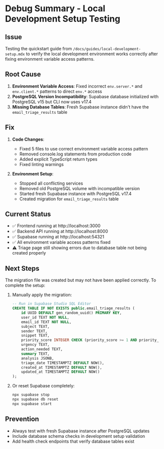 # Debug Summary - Local Development Setup Testing

## Issue

Testing the quickstart guide from `/docs/guides/local-development-setup.mdx` to verify the local development environment works correctly after fixing environment variable access patterns.

## Root Cause

1. **Environment Variable Access**: Fixed incorrect `env.server.*` and `env.client.*` patterns to direct `env.*` access
2. **PostgreSQL Version Incompatibility**: Supabase database initialized with PostgreSQL v15 but CLI now uses v17.4
3. **Missing Database Tables**: Fresh Supabase instance didn't have the `email_triage_results` table

## Fix

1. **Code Changes**:
   - Fixed 5 files to use correct environment variable access pattern
   - Removed console.log statements from production code
   - Added explicit TypeScript return types
   - Fixed linting warnings

2. **Environment Setup**:
   - Stopped all conflicting services
   - Removed old PostgreSQL volume with incompatible version
   - Started fresh Supabase instance with PostgreSQL v17.4
   - Created migration for `email_triage_results` table

## Current Status

- ✅ Frontend running at http://localhost:3000
- ✅ Backend API running at http://localhost:8000
- ✅ Supabase running at http://localhost:54321
- ✅ All environment variable access patterns fixed
- ⚠️ Triage page still showing errors due to database table not being created properly

## Next Steps

The migration file was created but may not have been applied correctly. To complete the setup:

1. Manually apply the migration:

   ```sql
   -- Run in Supabase Studio SQL Editor
   CREATE TABLE IF NOT EXISTS public.email_triage_results (
       id UUID DEFAULT gen_random_uuid() PRIMARY KEY,
       user_id TEXT NOT NULL,
       email_id TEXT NOT NULL,
       subject TEXT,
       sender TEXT,
       snippet TEXT,
       priority_score INTEGER CHECK (priority_score >= 1 AND priority_score <= 5),
       urgency TEXT,
       action_needed TEXT,
       summary TEXT,
       analysis JSONB,
       triage_date TIMESTAMPTZ DEFAULT NOW(),
       created_at TIMESTAMPTZ DEFAULT NOW(),
       updated_at TIMESTAMPTZ DEFAULT NOW()
   );
   ```

2. Or reset Supabase completely:
   ```bash
   npx supabase stop
   npx supabase db reset
   npx supabase start
   ```

## Prevention

- Always test with fresh Supabase instance after PostgreSQL updates
- Include database schema checks in development setup validation
- Add health check endpoints that verify database tables exist
